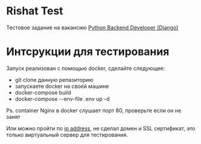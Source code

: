 # Rishat Test

Тестовое задание на вакансию [Python Backend Developer (Django)](https://hh.ru/vacancy/76785900?hhtmFrom=chat) 

# Интсрукции для тестирования

Запуск реализован с помощью docker, сделайте следующее: 

- git clone данную репазиторию
- запускаете docker на своей машине
- docker-compose build
- docker-compose --env-file .env  up -d

Ps. container Nginx в docker слушает порт 80, проверьте если он не занят

Или можно пройти по [ip address](http://89.108.88.10/), не сделал домен и SSL сертификат, это только виртуальный сервер для тестирования.
